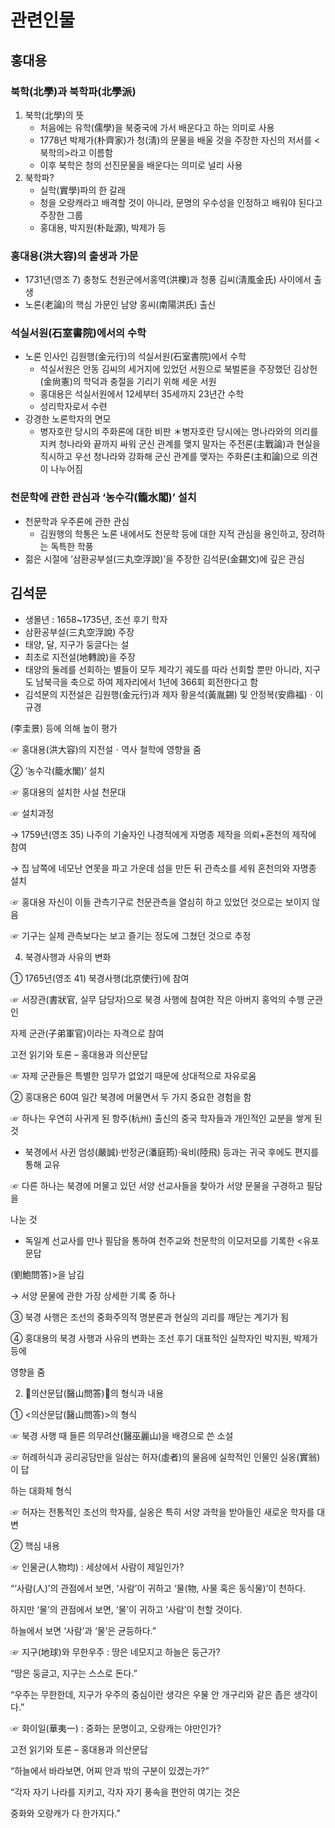 # 관련인물
## 홍대용
### 북학(北學)과 북학파(北學派)
1. 북학(北學)의 뜻
	- 처음에는 유학(儒學)을 북중국에 가서 배운다고 하는 의미로 사용
	- 1778년 박제가(朴齊家)가 청(淸)의 문물을 배울 것을 주장한 자신의 저서를 <북학의>라고 이름함
	- 이후 북학은 청의 선진문물을 배운다는 의미로 널리 사용
2. 북학파?
	- 실학(實學)파의 한 갈래
	- 청을 오랑캐라고 배격할 것이 아니라, 문명의 우수성을 인정하고 배워야 된다고 주장한 그룹
	- 홍대용, 박지원(朴趾源), 박제가 등 

### 홍대용(洪大容)의 출생과 가문
-  1731년(영조 7) 충청도 천원군에서홍역(洪櫟)과 청풍 김씨(淸風金氏) 사이에서 출생
-  노론(老論)의 핵심 가문인 남양 홍씨(南陽洪氏) 출신

### 석실서원(石室書院)에서의 수학 
- 노론 인사인 김원행(金元行)의 석실서원(石室書院)에서 수학
	- 석실서원은 안동 김씨의 세거지에 있었던 서원으로 북벌론을 주장했던 김상헌(金尙憲)의 학덕과 충절을 기리기 위해 세운 서원
	-  홍대용은 석실서원에서 12세부터 35세까지 23년간 수학
	- 성리학자로서 수련 
- 강경한 노론학자의 면모
	- 병자호란 당시의 주화론에 대한 비판
	＊병자호란 당시에는 명나라와의 의리를 지켜 청나라와 끝까지 싸워 군신 관계를 맺지 말자는 주전론(主戰論)과 현실을 직시하고 우선 청나라와 강화해 군신 관계를 맺자는 주화론(主和論)으로 의견이 나누어짐

### 천문학에 관한 관심과 ‘농수각(籠水閣)’ 설치
- 천문학과 우주론에 관한 관심
	- 김원행의 학통은 노론 내에서도 천문학 등에 대한 지적 관심을 용인하고, 장려하는 독특한 학풍
- 젊은 시절에 ‘삼환공부설(三丸空浮說)’을 주장한 김석문(金錫文)에 깊은 관심 

## 김석문

- 생몰년 : 1658~1735년, 조선 후기 학자
- 삼환공부설(三丸空浮說) 주장
- 태양, 달, 지구가 둥글다는 설
-  최초로 지전설(地轉說)을 주장 
-  태양의 둘레를 선회하는 별들이 모두 제각기 궤도를 따라 선회할 뿐만 아니라, 지구도 남북극을 축으로 하여 제자리에서 1년에 366회 회전한다고 함
-  김석문의 지전설은 김원행(金元行)과 제자 황윤석(黃胤錫) 및 안정복(安鼎福)ㆍ이규경

(李圭景) 등에 의해 높이 평가

☞ 홍대용(洪大容)의 지전설ㆍ역사 철학에 영향을 줌

② ‘농수각(籠水閣)’ 설치

☞ 홍대용의 설치한 사설 천문대

☞ 설치과정

→ 1759년(영조 35) 나주의 기술자인 나경적에게 자명종 제작을 의뢰+혼천의 제작에 참여

→ 집 남쪽에 네모난 연못을 파고 가운데 섬을 만든 뒤 관측소를 세워 혼천의와 자명종 설치

☞ 홍대용 자신이 이들 관측기구로 천문관측을 열심히 하고 있었던 것으로는 보이지 않음

☞ 기구는 실제 관측보다는 보고 즐기는 정도에 그쳤던 것으로 추정

4) 북경사행과 사유의 변화

① 1765년(영조 41) 북경사행(北京使行)에 참여

☞ 서장관(書狀官, 실무 담당자)으로 북경 사행에 참여한 작은 아버지 홍억의 수행 군관인

자제 군관(子弟軍官)이라는 자격으로 참여

고전 읽기와 토론 – 홍대용과 의산문답

☞ 자제 군관들은 특별한 임무가 없었기 때문에 상대적으로 자유로움

② 홍대용은 60여 일간 북경에 머물면서 두 가지 중요한 경험을 함

☞ 하나는 우연히 사귀게 된 항주(杭州) 출신의 중국 학자들과 개인적인 교분을 쌓게 된 것

- 북경에서 사귄 엄성(嚴誠)·반정균(潘庭筠)·육비(陸飛) 등과는 귀국 후에도 편지를 통해 교유

☞ 다른 하나는 북경에 머물고 있던 서양 선교사들을 찾아가 서양 문물을 구경하고 필담을 

나눈 것 

- 독일계 선교사를 만나 필담을 통하여 천주교와 천문학의 이모저모를 기록한 <유포문답

(劉鮑問答)>을 남김 

→ 서양 문물에 관한 가장 상세한 기록 중 하나

③ 북경 사행은 조선의 중화주의적 명분론과 현실의 괴리를 깨닫는 계기가 됨

④ 홍대용의 북경 사행과 사유의 변화는 조선 후기 대표적인 실학자인 박지원, 박제가 등에

영향을 줌

2. 󰡔의산문답(醫山問答)󰡕의 형식과 내용

① <의산문답(醫山問答)>의 형식

☞ 북경 사행 때 들른 의무려산(醫巫麗山)을 배경으로 쓴 소설

☞ 허례허식과 공리공담만을 일삼는 허자(虛者)의 물음에 실학적인 인물인 실옹(實翁)이 답

하는 대화체 형식

☞ 허자는 전통적인 조선의 학자를, 실옹은 특히 서양 과학을 받아들인 새로운 학자를 대변

② 핵심 내용

☞ 인물균(人物均) : 세상에서 사람이 제일인가?

“‘사람(人)’의 관점에서 보면, ‘사람’이 귀하고 ‘물(物, 사물 혹은 동식물)’이 천하다.

하지만 ‘물’의 관점에서 보면, ‘물’이 귀하고 ‘사람’이 천할 것이다.

하늘에서 보면 ‘사람’과 ‘물’은 균등하다.”

☞ 지구(地球)와 무한우주 : 땅은 네모지고 하늘은 둥근가?

“땅은 둥글고, 지구는 스스로 돈다.”

“우주는 무한한데, 지구가 우주의 중심이란 생각은 우물 안 개구리와 같은 좁은 생각이다.”

☞ 화이일(華夷一) : 중화는 문명이고, 오랑캐는 야만인가?

고전 읽기와 토론 – 홍대용과 의산문답

“하늘에서 바라보면, 어찌 안과 밖의 구분이 있겠는가?”

“각자 자기 나라를 지키고, 각자 자기 풍속을 편안히 여기는 것은 

중화와 오랑캐가 다 한가지다.”